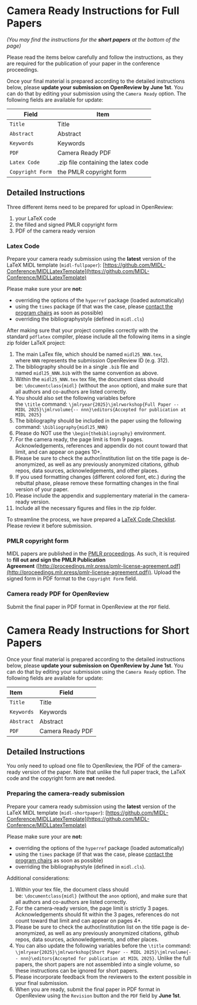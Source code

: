 # Camera Ready Instructions for Full Papers

*(You may find the instructions for the **short papers** at the bottom of the page)*

Please read the items below carefully and follow the instructions, as they are required for the publication of your paper in the conference proceedings.

Once your final material is prepared according to the detailed instructions below, please **update your submission on OpenReview by June 1st**. You can do that by editing your submission using the `Camera Ready` option. The following fields are available for update:

<center>

| Field            | Item                                |
| ---------------- | ----------------------------------- |
| `Title`          | Title                               |
| `Abstract`       | Abstract                            |
| `Keywords`       | Keywords                            |
| `PDF`            | Camera Ready PDF                    |
| `Latex Code`     | .zip file containing the latex code |
| `Copyright Form` | the PMLR copyright form             |

</center>

## Detailed Instructions

Three different items need to be prepared for upload in OpenReview:

1. your LaTeX code
2. the filled and signed PMLR copyright form
3. PDF of the camera ready version

### Latex Code
Prepare your camera ready submission using the **latest** version of the LaTeX MIDL template (`midl-fullpaper`): [https://github.com/MIDL-Conference/MIDLLatexTemplate](https://github.com/MIDL-Conference/MIDLLatexTemplate)

Please make sure your are **not:**

- overriding the options of the `hyperref` package (loaded automatically)
- using the `times` package (if that was the case, please [contact the program chairs](mailto:pc@2025.midl.io) as soon as possible)
- overriding the bibliographystyle (defined in `midl.cls`)

After making sure that your project compiles correctly with the standard `pdflatex` compiler, please include all the following items in a single zip folder LaTeX project:

1. The main LaTex file, which should be named `midl25_NNN.tex`, where `NNN` represents the submission OpenReview ID (e.g. 312).
2. The bibliography should be in a single `.bib` file and named `midl25_NNN.bib` with the same convention as above.
3. Within the `midl25_NNN.tex` tex file, the document class should be: `\documentclass{midl}` (without the `anon` option), and make sure that all authors and co-authors are listed correctly.
4. You should also set the following variables before the `\title` command: `\jmlryear{2025}\jmlrworkshop{Full Paper -- MIDL 2025}\jmlrvolume{-- nnn}\editors{Accepted for publication at MIDL 2025}`
5. The bibliography should be included in the paper using the following command: `\bibliography{midl25_NNN}`
6. Please do NOT use the `\begin{thebibliography}` environment.
7. For the camera ready, the page limit is from 9 pages. Acknowledgements, references and appendix do not count toward that limit, and can appear on pages 10+.
8. Please be sure to check the author/institution list on the title page is de-anonymized, as well as any previously anonymized citations, github repos, data sources, acknowledgements, and other places.
9. If you used formatting changes (different colored font, etc.) during the rebuttal phase, please remove these formatting changes in the final version of your paper.
10. Please include the appendix and supplementary material in the camera-ready version.
11. Include all the necessary figures and files in the zip folder.

To streamline the process, we have prepared a [LaTeX Code Checklist](https://docs.google.com/document/d/e/2PACX-1vRi7qSjwZLRnTUaG8pD9SCWqShUEhGJ6T_whLJapGyS_RWxdFkghP9p8MF3TyIzaci-pOb-obvI93YL/pub). Please review it before submission.

### PMLR copyright form

MIDL papers are published in the [PMLR proceedings](https://proceedings.mlr.press/). As such, it is required to **fill out and sign the PMLR Publication Agreement** ([http://proceedings.mlr.press/pmlr-license-agreement.pdf](http://proceedings.mlr.press/pmlr-license-agreement.pdf)). Upload the signed form in PDF format to the `Copyright Form` field.

### Camera ready PDF for OpenReview

Submit the final paper in PDF format in OpenReview at the `PDF` field.

# Camera Ready Instructions for Short Papers


Once your final material is prepared according to the detailed instructions below, please **update your submission on OpenReview by June 1st**. You can do that by editing your submission using the `Camera Ready` option. The following fields are available for update:

<center>
  
| Item       | Field            |
| :--------- | ---------------- |
| `Title`    | Title            |
| `Keywords` | Keywords         |
| `Abstract` | Abstract         |
| `PDF`      | Camera Ready PDF |

</center>

## Detailed Instructions

You only need to upload one file to OpenReview, the PDF of the camera-ready version of the paper. Note that unlike the full paper track, the LaTeX code and the copyright form are **not** needed.

### Preparing the camera-ready submission

Prepare your camera ready submission using the **latest** version of the LaTeX MIDL template (`midl-shortpaper`): [https://github.com/MIDL-Conference/MIDLLatexTemplate](https://github.com/MIDL-Conference/MIDLLatexTemplate)

Please make sure your are **not:**

- overriding the options of the `hyperref` package (loaded automatically)
- using the `times` package (if that was the case, please [contact the program chairs](mailto:pc@2025.midl.io) as soon as possible)
- overriding the bibliographystyle (defined in `midl.cls`).

Additional considerations:

1. Within your tex file, the document class should be: `\documentclass{midl}` (without the `anon` option), and make sure that all authors and co-authors are listed correctly.
3. For the camera-ready version, the page limit is strictly 3 pages. Acknowledgements should fit within the 3 pages, references do not count toward that limit and can appear on pages 4+.
4. Please be sure to check the author/institution list on the title page is de-anonymized, as well as any previously anonymized citations, github repos, data sources, acknowledgements, and other places.
5. You can also update the following variables before the `\title` command: `\jmlryear{2025}\jmlrworkshop{Short Paper -- MIDL 2025}\jmlrvolume{-- nnn}\editors{Accepted for publication at MIDL 2025}`. Unlike the full papers, the short papers are not assembled into a single volume, so these instructions can be ignored for short papers.
6. Please incorporate feedback from the reviewers to the extent possible in your final submission.
7. When you are ready, submit the final paper in PDF format in OpenReview using the `Revision` button and the `PDF` field by **June 1st**.
